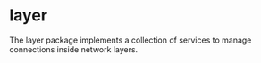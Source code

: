 # layer
The layer package implements a collection of services to manage connections inside network layers.
